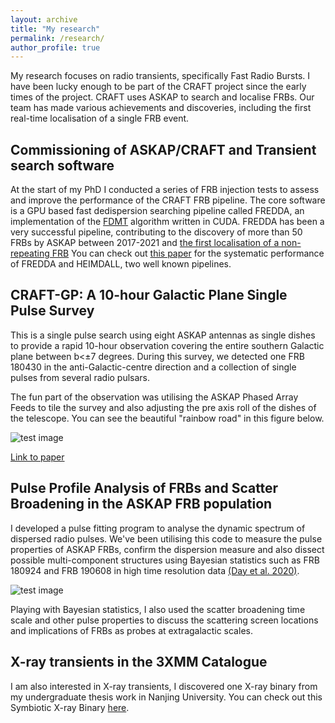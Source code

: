 ```yaml
---
layout: archive
title: "My research"
permalink: /research/
author_profile: true
---
```



My research focuses on radio transients, specifically Fast Radio Bursts. I have been lucky enough to be part of the CRAFT project since the early times of the project. CRAFT uses ASKAP to search and localise FRBs. Our team has made various achievements and discoveries, including the first real-time localisation of a single FRB event.

## Commissioning of ASKAP/CRAFT and Transient search software
At the start of my PhD I conducted a series of FRB injection tests to assess and improve the performance of the CRAFT FRB pipeline. 
The core software is a GPU based fast dedispersion searching pipeline called FREDDA, an implementation of the [FDMT](https://ui.adsabs.harvard.edu/abs/2017ApJ...835...11Z/abstract) algorithm written in CUDA.
FREDDA has been a very successful pipeline, contributing to the discovery of more than 50 FRBs by ASKAP between 2017-2021 and [the first localisation of a non-repeating FRB](https://ui.adsabs.harvard.edu/abs/2019Sci...365..565B/abstract)
You can check out [this paper](https://ui.adsabs.harvard.edu/abs/2023MNRAS.523.5109Q/abstract) for the systematic performance of FREDDA and HEIMDALL, two well known pipelines.

## CRAFT-GP: A 10-hour Galactic Plane Single Pulse Survey

This is a single pulse search using eight ASKAP antennas as single dishes to provide a rapid 10-hour observation covering the entire southern Galactic plane between b<±7 degrees. During this survey, we detected one FRB 180430 in the anti-Galactic-centre direction and a collection of single pulses from several radio pulsars.

The fun part of the observation was utilising the ASKAP Phased Array Feeds to tile the survey and also adjusting the pre axis roll of the dishes of the telescope.
You can see the beautiful "rainbow road" in this figure below.

![test image](/images/500x300.png 'Test')

[Link to paper](https://ui.adsabs.harvard.edu/abs/2019MNRAS.486..166Q/abstract)
## Pulse Profile Analysis of FRBs and Scatter Broadening in the ASKAP FRB population

I developed a pulse fitting program to analyse the dynamic spectrum of dispersed radio pulses.
We've been utilising this code to measure the pulse properties of ASKAP FRBs, confirm the dispersion measure and also dissect possible multi-component structures using Bayesian statistics such as FRB 180924 and FRB 190608 in high time resolution data [(Day et al. 2020)](https://ui.adsabs.harvard.edu/abs/2020MNRAS.497.3335D/abstract).

![test image](/images/500x300.png 'Test')

Playing with Bayesian statistics, I also used the scatter broadening time scale and other pulse properties to discuss the scattering screen locations and implications of FRBs as probes at extragalactic scales.


## X-ray transients in the 3XMM Catalogue
I am also interested in X-ray transients, I discovered one X-ray binary from my undergraduate thesis work in Nanjing University. 
You can check out this Symbiotic X-ray Binary [here](https://ui.adsabs.harvard.edu/abs/2017ApJ...847...44Q/abstract).
